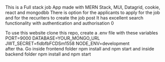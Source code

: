 This is a Full stack job App made with MERN Stack, MUI, Datagrid, cookie, react and mongodbb
There is option for the applicants to apply for the job and for the recuriters to create the job post
It has excellent search functionality with authentication and authorisation 0

To use this website
clone this repo, create a .env file with these variables PORT=9000 DATABASE=YOUR_MONGO_URL JWT_SECRET=fidbfbFCDSm1558 NODE_ENV=development  
after tha. Go inside frontend folder npm install and npm start and inside backend folder npm install and npm start

